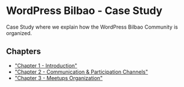 # WordPress Bilbao - Case Study
Case Study where we explain how the WordPress Bilbao Community is organized.

## Chapters

* ["Chapter 1 - Introduction"](Chapter%201%20-%20Introduction/ch1.md)
* ["Chapter 2 - Communication & Participation Channels"](Chapter%202%20-%20Communication%20%26%20Participation%20Channels/ch2.md)
* ["Chapter 3 - Meetups Organization"](Chapter%203%20-%20Meetups%20Organization/ch3.md)
